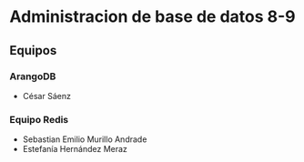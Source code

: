 # Administracion de base de datos 8-9

## Equipos

### ArangoDB
* César Sáenz

### Equipo Redis
* Sebastian Emilio Murillo Andrade
* Estefanía Hernández Meraz
